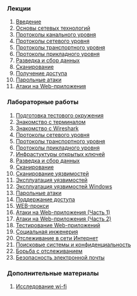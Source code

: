 ### Лекции

1. [Введение](./ta43_intro.svg)
1. [Основы сетевых технологий](./ta43_network.svg)
1. [Протоколы канального уровня](./ta43_data_link_protocols.svg)
1. [Протоколы сетевого уровня](./ta43_network_protocols.svg)
1. [Протоколы транспортного уровня](./ta43_transport_protocols.svg)
1. [Протоколы прикладного уровня](./ta43_application_protocols.svg)
1. [Разведка и сбор данных](./ta43_reconnaissance.svg)
1. [Сканирование](./ta43_scanning.svg)
1. [Получение доступа](./ta43_gaining_session.svg)
1. [Парольные атаки](./ta43_password_attacks.svg)
1. [Атаки на Web-приложения](./ta43_web_attacks.svg)

### Лабораторные работы

1. [Подготовка тестового окружения](./ta43_lab_env.svg)
1. [Знакомcтво с терминалом](./ta43_lab_terminal.svg)
1. [Знакомство с Wireshark](./ta43_lab_wireshark.svg)
1. [Протоколы сетевого уровня](./ta43_lab_network_protocols.svg)
1. [Протоколы транспортного уровня](./ta43_lab_transport_protocols.svg)
1. [Протоколы прикладного уровня](./ta43_lab_application_protocols.svg)
1. [Инфрастуктуры открытых ключей](./ta43_lab_pki.svg)
1. [Разведка и сбор данных](./ta43_lab_reconnaissance.svg)
1. [Сканирование](./ta43_lab_scanning.svg)
1. [Сканирование уязвимостей](./ta43_lab_vuln_scanning.svg)
1. [Эксплуатация уязвимостей](./ta43_lab_exploitation.svg)
1. [Эксплуатация уязвимостей Windows](./ta43_lab_win_exploitation.svg)
1. [Парольные атаки](./ta43_lab_password_attacks.svg)
1. [Поддержание доступа](./ta43_lab_maintaining_access.svg)
1. [WEB-прокси](./ta43_lab_proxy.svg)
1. [Атаки на Web-приложения (Часть 1)](./ta43_lab_web_attacks.svg)
1. [Атаки на Web-приложения (Часть 2)](./ta43_lab_web_attacks2.svg)
1. [Тестирование Web-приложений](./ta43_lab_web_testing.svg)
1. [Социальная инженерия](./ta43_lab_social_engineering.svg)
1. [Отслеживание в сети Интернет](./ta43_lab_tracking.svg)
1. [Поисковые системы и конфиденциальность](./ta43_lab_search_engines.svg)
1. [Борьба с отслеживанием](ta43_lab_tracking_prevention.svg)
1. [Безопасность электронной почты](ta43_lab_email_security.svg)
<!---
04.09 Обнаружение сетевых угроз
04.16 Межсетевые экраны
04.23
04.30
05.07
05.14
05.21
-->

### Дополнительные материалы

1. [Исследование wi-fi](./ta43_wi-fi.svg)
